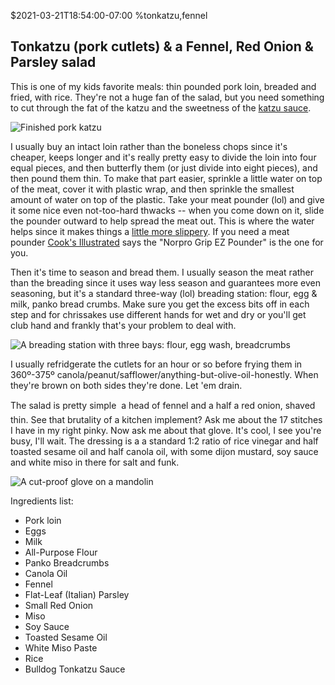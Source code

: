 $2021-03-21T18:54:00-07:00
%tonkatzu,fennel
## Tonkatzu (pork cutlets) & a Fennel, Red Onion & Parsley salad

This is one of my kids favorite meals: thin pounded pork loin, breaded and fried, with rice. They're not a huge fan of the salad, but you need something to cut through the fat of the katzu and the sweetness of the [katzu sauce](http://tonkatsu.bulldog.jp/bulldogsauce/).

![Finished pork katzu](pork_katzu_done.jpg)

I usually buy an intact loin rather than the boneless chops since it's cheaper, keeps longer and it's really pretty easy to divide the loin into four equal pieces, and then butterfly them (or just divide into eight pieces), and then pound them thin. To make that part easier, sprinkle a little water on top of the meat, cover it with plastic wrap, and then sprinkle the smallest amount of water on top of the plastic. Take your meat pounder (lol) and give it some nice even not-too-hard thwacks -- when you come down on it, slide the pounder outward to help spread the meat out. This is where the water helps since it makes things a [little more slippery](https://www.youtube.com/watch?v=2qI1f5lZRic&list=PLCFA6FF71C4E34E76&index=80). If you need a meat pounder [Cook's Illustrated](https://www.cooksillustrated.com/equipment_reviews/2152-meat-pounders) says the "Norpro Grip EZ Pounder" is the one for you. 

Then it's time to season and bread them. I usually season the meat rather than the breading since it uses way less season and guarantees more even seasoning, but it's a standard three-way (lol) breading station: flour, egg & milk, panko bread crumbs. Make sure you get the excess bits off in each step and for chrissakes use different hands for wet and dry or you'll get club hand and frankly that's your problem to deal with.

![A breading station with three bays: flour, egg wash, breadcrumbs](pork_katzu_breading.jpg)

I usually refridgerate the cutlets for an hour or so before frying them in 360º-375º canola/peanut/safflower/anything-but-olive-oil-honestly. When they're brown on both sides they're done. Let 'em drain.

The salad is pretty simple &#151; a head of fennel and a half a red onion, shaved thin. See that brutality of a kitchen implement? Ask me about the 17 stitches I have in my right pinky.  Now ask me about that glove.  It's cool, I see you're busy, I'll wait. The dressing is a a standard 1:2 ratio of rice vinegar and half toasted sesame oil and half canola oil, with some dijon mustard, soy sauce and white miso in there for salt and funk.

![A cut-proof glove on a mandolin](pork_katzu_mandolin.jpg)

Ingredients list:
* Pork loin
* Eggs
* Milk
* All-Purpose Flour
* Panko Breadcrumbs
* Canola Oil
* Fennel
* Flat-Leaf (Italian) Parsley
* Small Red Onion
* Miso
* Soy Sauce
* Toasted Sesame Oil
* White Miso Paste
* Rice
* Bulldog Tonkatzu Sauce
